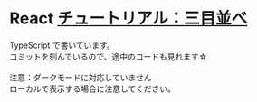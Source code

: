 # React [チュートリアル：三目並べ](https://ja.react.dev/learn/tutorial-tic-tac-toe)
TypeScript で書いています。<br>
コミットを刻んでいるので、途中のコードも見れます☆<br>
<br>
注意：ダークモードに対応していません<br>
ローカルで表示する場合に注意してください。
